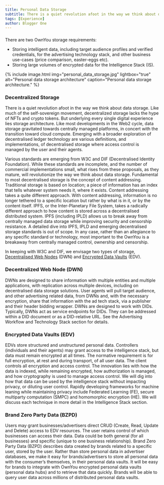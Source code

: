```yaml
---
title: Personal Data Storage
subtitle: There is a quiet revolution afoot in the way we think about data storage. Like much of the self-sovereign movement, storage lacks the hype of NFTs and crypto tokens. But underlying every single digital experience lies storage architecture.
tags: [Experience]
author: Blogger One
---
```


### <span style="color: #e81313"></span>

There are two OwnYou storage requirements:

- Storing intelligent data, including target audience profiles and verified credentials, for the advertising technology stack, and other business use-cases (price comparison, easter-eggs etc).
- Storing large volumes of encrypted data for the Intelligence Stack (IS).

{% include image.html img="personal_data_storage.jpg" lightbox="true" alt="Personal data storage architecture" caption="Personal data storage architecture." %}

### Decentralized Storage

There is a quiet revolution afoot in the way we think about data storage. Like much of the self-sovereign movement, decentralized storage lacks the hype of NFTs and crypto tokens. But underlying every single digital experience lies storage architecture. Like most developments in the Web2 cycle, data storage gravitated towards centrally managed platforms, in concert with the transition toward cloud compute. Emerging with a broader exploration of decentralised ledger technology are various definitions, and implementations, of decentralised storage where access control is managed by the user and their agents.

Various standards are emerging from W3C and DIF (Decentralised Identity Foundation). While these standards are incomplete, and the number of commercial implementations small, what rises from these proposals, as they mature, will revolutionize the way we think about data storage. Fundamental to most decentralised storage is the concept of content addressing. Traditional storage is based on location; a piece of information has an index that tells whatever system needs it, where it exists. Content addressing takes a quite different approach. With content addressing, information is no longer tethered to a specific location but rather by what is in it, or by the content itself. IPFS, or the Inter-Planetary File System, takes a radically different approach to how content is stored across a decentralised distributed system. IPFS (including IPLD) allows us to break away from centrally managed data storage while improving security and censorship resistance. A detailed dive into IPFS, IPLD and emerging decentralised storage standards is out of scope. In any case, rather than an allegiance to any specific standard or technology, most important to the OwnYou is a breakaway from centrally managed control, ownership and censorship.

In keeping with W3C and DIF, we envisage two types of storage, [Decentralised Web Nodes](https://github.com/decentralized-identity/decentralized-web-node/blob/main/spec/spec.md) (DWN) and [Encrypted Data Vaults](https://identity.foundation/edv-spec/) (EDV).

### Decentralized Web Node (DWN)

DWNs are designed to share information with multiple entities and multiple applications, with replication across multiple devices, including on decentralised data storage solutions. User agents will pull target audience, and other advertising related data, from DWNs and, with the necessary encryption, share that information with the ad tech stack, via a publisher and their header bidding wrapper. DWNs are designed to work with DIDs. Typically, DWNs act as service endpoints for DIDs. They can be addressed within a DID document or as a DID-relative URL. See the Advertising Workflow and Technology Stack section for details.

### Encrypted Data Vaults (EDV)

EDVs store structured and unstructured personal data. Controllers (individuals and their agents) may grant access to the intelligence stack, but data must remain encrypted at all times. The normative requirement is for full encryption, at rest and during transport, of all user data. The client controls all encryption and access control. The innovation lies with how the data is indexed, while remaining encrypted, how authorization is managed, and how cryptography is used to manage access control. We will dig into how that data can be used by the intelligence stack without impacting privacy, or diluting user control. Rapidly developing frameworks for machine leaning while maintaining privacy include Federated Learning (FE), secure multiparty computation (SMPC) and homomorphic encryption (HE). We will discuss each technique in more detail in the Intelligence Stack section.

### Brand Zero Party Data (BZPD)

Users may grant businesses/advertisers direct CRUD (Create, Read, Update and Delete) access to EDV resources. The user retains control of which businesses can access their data. Data could be both general (for all businesses) and specific (unique to one business relationship). Brand Zero Party Data (BZPD) describes data created by brands related to a specific user, stored by the user. Rather than store personal data in advertiser databases, we make it easy for brands/advertisers to store all personal data with the consumer’s themselves, in their personal data vaults. It will be easy for brands to integrate with OwnYou encrypted personal data vaults (personal data hubs) and to retrieve that data quickly. Brands will be able to query user data across millions of distributed personal data vaults.
